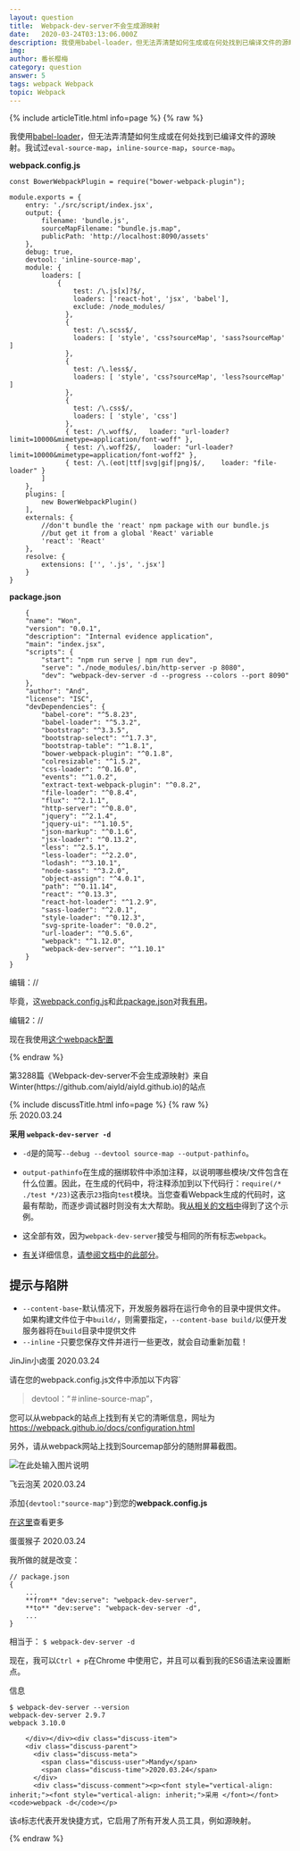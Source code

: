 ```yaml
---
layout: question
title:  Webpack-dev-server不会生成源映射
date:   2020-03-24T03:13:06.000Z
description: 我使用babel-loader，但无法弄清楚如何生成或在何处找到已编译文件的源映射。我试过eval-source-map，inline-source-ma...
img: 
author: 番长樱梅
category: question
answer: 5
tags: webpack Webpack
topic: Webpack
---
```

<div class="article-root">
  <div class="article">
    {% include articleTitle.html info=page %}
    {% raw %}
    <div class="article-content"><p><font style="vertical-align: inherit;"><font style="vertical-align: inherit;">我使用</font></font><a href="https://github.com/babel/babel-loader"><font style="vertical-align: inherit;"><font style="vertical-align: inherit;">babel-loader</font></font></a><font style="vertical-align: inherit;"><font style="vertical-align: inherit;">，但无法弄清楚如何生成或在何处找到已编译文件的源映射。</font><font style="vertical-align: inherit;">我试过</font></font><code>eval-source-map</code><font style="vertical-align: inherit;"><font style="vertical-align: inherit;">，</font></font><code>inline-source-map</code><font style="vertical-align: inherit;"><font style="vertical-align: inherit;">，</font></font><code>source-map</code><font style="vertical-align: inherit;"><font style="vertical-align: inherit;">。</font></font></p>

<p><strong><font style="vertical-align: inherit;"><font style="vertical-align: inherit;">webpack.config.js</font></font></strong></p>

<pre><code>const BowerWebpackPlugin = require("bower-webpack-plugin");<font></font>
<font></font>
module.exports = {<font></font>
    entry: './src/script/index.jsx',<font></font>
    output: {<font></font>
        filename: 'bundle.js',<font></font>
        sourceMapFilename: "bundle.js.map",<font></font>
        publicPath: 'http://localhost:8090/assets'<font></font>
    },<font></font>
    debug: true,<font></font>
    devtool: 'inline-source-map',<font></font>
    module: {<font></font>
        loaders: [<font></font>
            {   <font></font>
                test: /\.js[x]?$/, <font></font>
                loaders: ['react-hot', 'jsx', 'babel'],<font></font>
                exclude: /node_modules/ <font></font>
              },<font></font>
              {<font></font>
                test: /\.scss$/,<font></font>
                loaders: [ 'style', 'css?sourceMap', 'sass?sourceMap' ]<font></font>
              },<font></font>
              {<font></font>
                test: /\.less$/,<font></font>
                loaders: [ 'style', 'css?sourceMap', 'less?sourceMap' ]<font></font>
              },<font></font>
              {<font></font>
                test: /\.css$/,<font></font>
                loaders: [ 'style', 'css']<font></font>
              },<font></font>
              { test: /\.woff$/,   loader: "url-loader?limit=10000&amp;mimetype=application/font-woff" },<font></font>
              { test: /\.woff2$/,   loader: "url-loader?limit=10000&amp;mimetype=application/font-woff2" },<font></font>
              { test: /\.(eot|ttf|svg|gif|png)$/,    loader: "file-loader" }<font></font>
        ]<font></font>
    },<font></font>
    plugins: [<font></font>
        new BowerWebpackPlugin()<font></font>
    ],<font></font>
    externals: {<font></font>
        //don't bundle the 'react' npm package with our bundle.js<font></font>
        //but get it from a global 'React' variable<font></font>
        'react': 'React'<font></font>
    },<font></font>
    resolve: {<font></font>
        extensions: ['', '.js', '.jsx']<font></font>
    }<font></font>
}<font></font>
</code></pre>

<p><strong><font style="vertical-align: inherit;"><font style="vertical-align: inherit;">package.json</font></font></strong></p>

<pre><code>    {<font></font>
    "name": "Won",<font></font>
    "version": "0.0.1",<font></font>
    "description": "Internal evidence application",<font></font>
    "main": "index.jsx",<font></font>
    "scripts": {<font></font>
        "start": "npm run serve | npm run dev",<font></font>
        "serve": "./node_modules/.bin/http-server -p 8080",<font></font>
        "dev": "webpack-dev-server -d --progress --colors --port 8090"<font></font>
    },<font></font>
    "author": "And",<font></font>
    "license": "ISC",<font></font>
    "devDependencies": {<font></font>
        "babel-core": "^5.8.23",<font></font>
        "babel-loader": "^5.3.2",<font></font>
        "bootstrap": "^3.3.5",<font></font>
        "bootstrap-select": "^1.7.3",<font></font>
        "bootstrap-table": "^1.8.1",<font></font>
        "bower-webpack-plugin": "^0.1.8",<font></font>
        "colresizable": "^1.5.2",<font></font>
        "css-loader": "^0.16.0",<font></font>
        "events": "^1.0.2",<font></font>
        "extract-text-webpack-plugin": "^0.8.2",<font></font>
        "file-loader": "^0.8.4",<font></font>
        "flux": "^2.1.1",<font></font>
        "http-server": "^0.8.0",<font></font>
        "jquery": "^2.1.4",<font></font>
        "jquery-ui": "^1.10.5",<font></font>
        "json-markup": "^0.1.6",<font></font>
        "jsx-loader": "^0.13.2",<font></font>
        "less": "^2.5.1",<font></font>
        "less-loader": "^2.2.0",<font></font>
        "lodash": "^3.10.1",<font></font>
        "node-sass": "^3.2.0",<font></font>
        "object-assign": "^4.0.1",<font></font>
        "path": "^0.11.14",<font></font>
        "react": "^0.13.3",<font></font>
        "react-hot-loader": "^1.2.9",<font></font>
        "sass-loader": "^2.0.1",<font></font>
        "style-loader": "^0.12.3",<font></font>
        "svg-sprite-loader": "0.0.2",<font></font>
        "url-loader": "^0.5.6",<font></font>
        "webpack": "^1.12.0",<font></font>
        "webpack-dev-server": "^1.10.1"<font></font>
    }<font></font>
}<font></font>
</code></pre>

<p><font style="vertical-align: inherit;"><font style="vertical-align: inherit;">编辑：// </font></font></p>

<p><font style="vertical-align: inherit;"><font style="vertical-align: inherit;">毕竟，这</font></font><a href="http://pastebin.com/MH7WHGKG"><font style="vertical-align: inherit;"><font style="vertical-align: inherit;">webpack.config.js</font></font></a><font style="vertical-align: inherit;"><font style="vertical-align: inherit;">和此</font></font><a href="http://pastebin.com/HwJCS4R3"><font style="vertical-align: inherit;"><font style="vertical-align: inherit;">package.json</font></font></a><font style="vertical-align: inherit;"><font style="vertical-align: inherit;">对我</font><a href="http://pastebin.com/MH7WHGKG"><font style="vertical-align: inherit;">有用</font></a><font style="vertical-align: inherit;">。</font></font></p>

<p><font style="vertical-align: inherit;"><font style="vertical-align: inherit;">编辑2：//</font></font></p>

<p><font style="vertical-align: inherit;"><font style="vertical-align: inherit;">现在我使用</font></font><a href="http://andrejgajdos.com/setting-up-webpack-for-es6-react-sass-and-bootstrap/"><font style="vertical-align: inherit;"><font style="vertical-align: inherit;">这个webpack配置</font></font></a> </p></div>
    {% endraw %}
  </div>
  <p class="winter_mark">第3288篇《Webpack-dev-server不会生成源映射》来自Winter(https://github.com/aiyld/aiyld.github.io)的站点</p>
  <div class="discuss-wrapper">
    {% include discussTitle.html info=page %}
    {% raw %}
    <div class="discuss-item">
        <div class="discuss-parent">
          <div class="discuss-meta">
            <span class="discuss-user">乐</span>
            <span class="discuss-time">2020.03.24</span>
          </div>
          <div class="discuss-comment"><p><strong><font style="vertical-align: inherit;"><font style="vertical-align: inherit;">采用 </font></font><code>webpack-dev-server -d</code></strong></p>

<ul>
<li><code>-d</code><font style="vertical-align: inherit;"><font style="vertical-align: inherit;">是的简写</font></font><code>--debug --devtool source-map --output-pathinfo</code><font style="vertical-align: inherit;"><font style="vertical-align: inherit;">。</font></font></li>
<li><p><code>output-pathinfo</code><font style="vertical-align: inherit;"><font style="vertical-align: inherit;">在生成的捆绑软件中添加注释，以说明哪些模块/文件包含在什么位置。</font><font style="vertical-align: inherit;">因此，在生成的代码中，将注释添加到以下代码行：</font></font><code>require(/* ./test */23)</code><font style="vertical-align: inherit;"><font style="vertical-align: inherit;">这表示</font></font><code>23</code><font style="vertical-align: inherit;"><font style="vertical-align: inherit;">指向</font></font><code>test</code><font style="vertical-align: inherit;"><font style="vertical-align: inherit;">模块。</font><font style="vertical-align: inherit;">当您查看Webpack生成的代码时，这最有帮助，而逐步调试器时则没有太大帮助。</font><font style="vertical-align: inherit;">我</font></font><a href="https://webpack.github.io/docs/configuration.html#output-pathinfo"><font style="vertical-align: inherit;"><font style="vertical-align: inherit;">从相关的文档中</font></font></a><font style="vertical-align: inherit;"><font style="vertical-align: inherit;">得到了这个示例</font><font style="vertical-align: inherit;">。</font></font></p></li>
<li><p><font style="vertical-align: inherit;"><font style="vertical-align: inherit;">这全部有效，因为</font></font><code>webpack-dev-server</code><font style="vertical-align: inherit;"><font style="vertical-align: inherit;">接受与相同的所有标志</font></font><code>webpack</code><font style="vertical-align: inherit;"><font style="vertical-align: inherit;">。</font></font></p></li>
<li><a href="https://webpack.github.io/docs/webpack-dev-server.html#webpack-dev-server-cli"><font style="vertical-align: inherit;"><font style="vertical-align: inherit;">有关</font></font></a><font style="vertical-align: inherit;"><font style="vertical-align: inherit;">详细信息，</font><a href="https://webpack.github.io/docs/webpack-dev-server.html#webpack-dev-server-cli"><font style="vertical-align: inherit;">请参阅文档中的此部分</font></a><font style="vertical-align: inherit;">。</font></font></li>
</ul>

<h2><font style="vertical-align: inherit;"><font style="vertical-align: inherit;">提示与陷阱</font></font></h2>

<ul>
<li><code>--content-base</code><font style="vertical-align: inherit;"><font style="vertical-align: inherit;">-默认情况下，开发服务器将在运行命令的目录中提供文件。如果构建文件位于中</font></font><code>build/</code><font style="vertical-align: inherit;"><font style="vertical-align: inherit;">，则需要指定，</font></font><code>--content-base build/</code><font style="vertical-align: inherit;"><font style="vertical-align: inherit;">以便开发服务器将在</font></font><code>build</code><font style="vertical-align: inherit;"><font style="vertical-align: inherit;">目录中</font><font style="vertical-align: inherit;">提供文件</font></font></li>
<li><code>--inline</code><font style="vertical-align: inherit;"><font style="vertical-align: inherit;"> -只要您保存文件并进行一些更改，就会自动重新加载！</font></font></li>
</ul></div>
        </div></div><div class="discuss-item">
        <div class="discuss-parent">
          <div class="discuss-meta">
            <span class="discuss-user">JinJin小卤蛋</span>
            <span class="discuss-time">2020.03.24</span>
          </div>
          <div class="discuss-comment"><p><font style="vertical-align: inherit;"><font style="vertical-align: inherit;">请在您的webpack.config.js文件中添加以下内容`</font></font></p>

<blockquote>
  <p><font style="vertical-align: inherit;"><font style="vertical-align: inherit;">devtool：“＃inline-source-map”，</font></font></p>
</blockquote>

<p><font style="vertical-align: inherit;"><font style="vertical-align: inherit;">您可以从webpack的站点上找到有关它的清晰信息，网址为</font></font><a href="https://webpack.github.io/docs/configuration.html" rel="nofollow noreferrer"><font style="vertical-align: inherit;"><font style="vertical-align: inherit;">https://webpack.github.io/docs/configuration.html</font></font></a> </p>

<p><font style="vertical-align: inherit;"><font style="vertical-align: inherit;">另外，请从webpack网站上找到Sourcemap部分的随附屏幕截图。</font></font></p>

<p><img src="https://i.stack.imgur.com/rJo6d.png" alt="在此处输入图片说明"></p></div>
        </div></div><div class="discuss-item">
        <div class="discuss-parent">
          <div class="discuss-meta">
            <span class="discuss-user">飞云泡芙</span>
            <span class="discuss-time">2020.03.24</span>
          </div>
          <div class="discuss-comment"><p><font style="vertical-align: inherit;"><font style="vertical-align: inherit;">添加</font></font><code>{devtool:"source-map"}</code><font style="vertical-align: inherit;"><font style="vertical-align: inherit;">到您的</font></font><strong><font style="vertical-align: inherit;"><font style="vertical-align: inherit;">webpack.config.js</font></font></strong></p>

<p><font style="vertical-align: inherit;"><a href="https://webpack.js.org/configuration/devtool/" rel="nofollow noreferrer"><font style="vertical-align: inherit;">在这里</font></a><font style="vertical-align: inherit;">查看更多</font></font><a href="https://webpack.js.org/configuration/devtool/" rel="nofollow noreferrer"><font style="vertical-align: inherit;"></font></a> </p></div>
        </div></div><div class="discuss-item">
        <div class="discuss-parent">
          <div class="discuss-meta">
            <span class="discuss-user">蛋蛋猴子</span>
            <span class="discuss-time">2020.03.24</span>
          </div>
          <div class="discuss-comment"><p><font style="vertical-align: inherit;"><font style="vertical-align: inherit;">我所做的就是改变：</font></font></p>

<pre><code>// package.json<font></font>
{<font></font>
    ...<font></font>
    **from** "dev:serve": "webpack-dev-server",<font></font>
    **to** "dev:serve": "webpack-dev-server -d",<font></font>
    ...<font></font>
}<font></font>
</code></pre>

<p><font style="vertical-align: inherit;"><font style="vertical-align: inherit;">相当于： </font></font><code>$ webpack-dev-server -d</code></p>

<p><font style="vertical-align: inherit;"><font style="vertical-align: inherit;">现在，我可以</font></font><code>Ctrl + p</code><font style="vertical-align: inherit;"><font style="vertical-align: inherit;">在Chrome </font><font style="vertical-align: inherit;">中使用它</font><font style="vertical-align: inherit;">，并且</font><font style="vertical-align: inherit;">可以</font><font style="vertical-align: inherit;">看到我的ES6语法来设置断点。</font></font></p>

<p><font style="vertical-align: inherit;"><font style="vertical-align: inherit;">信息</font></font></p>

<pre><code>$ webpack-dev-server --version<font></font>
webpack-dev-server 2.9.7<font></font>
webpack 3.10.0<font></font>
</code></pre></div>
        </div></div><div class="discuss-item">
        <div class="discuss-parent">
          <div class="discuss-meta">
            <span class="discuss-user">Mandy</span>
            <span class="discuss-time">2020.03.24</span>
          </div>
          <div class="discuss-comment"><p><font style="vertical-align: inherit;"><font style="vertical-align: inherit;">采用 </font></font><code>webpack -d</code></p>

<p><font style="vertical-align: inherit;"><font style="vertical-align: inherit;">该</font></font><code>d</code><font style="vertical-align: inherit;"><font style="vertical-align: inherit;">标志代表开发快捷方式，它启用了所有开发人员工具，例如源映射。</font></font></p></div>
        </div></div>
    {% endraw %}
  </div>
<div>
